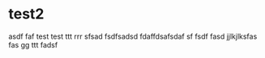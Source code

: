 test2
=====
asdf
faf
test
test
ttt
rrr
sfsad
fsdfsadsd
fdaffdsafsdaf
sf
fsdf
fasd
jjlkjlksfas
fas
gg
ttt
fadsf
